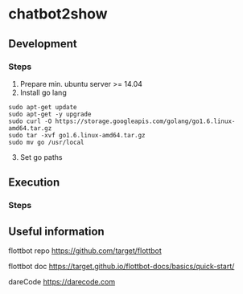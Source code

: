 # chatbot2show


## Development

### Steps

1. Prepare min. ubuntu server >= 14.04
2. Install go lang
```
sudo apt-get update
sudo apt-get -y upgrade
sudo curl -O https://storage.googleapis.com/golang/go1.6.linux-amd64.tar.gz
sudo tar -xvf go1.6.linux-amd64.tar.gz
sudo mv go /usr/local
```
3. Set go paths

## Execution

### Steps


## Useful information

flottbot repo https://github.com/target/flottbot

flottbot doc  https://target.github.io/flottbot-docs/basics/quick-start/

dareCode https://darecode.com

